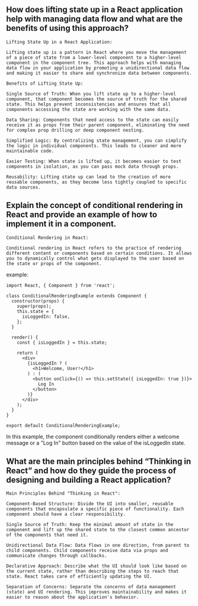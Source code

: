 ## How does lifting state up in a React application help with managing data flow and what are the benefits of using this approach?
```
Lifting State Up in a React Application:

Lifting state up is a pattern in React where you move the management of a piece of state from a lower-level component to a higher-level component in the component tree. This approach helps with managing data flow in your application by promoting a unidirectional data flow and making it easier to share and synchronize data between components.

Benefits of Lifting State Up:

Single Source of Truth: When you lift state up to a higher-level component, that component becomes the source of truth for the shared state. This helps prevent inconsistencies and ensures that all components accessing the state are working with the same data.

Data Sharing: Components that need access to the state can easily receive it as props from their parent component, eliminating the need for complex prop drilling or deep component nesting.

Simplified Logic: By centralizing state management, you can simplify the logic in individual components. This leads to cleaner and more maintainable code.

Easier Testing: When state is lifted up, it becomes easier to test components in isolation, as you can pass mock data through props.

Reusability: Lifting state up can lead to the creation of more reusable components, as they become less tightly coupled to specific data sources.
```
## Explain the concept of conditional rendering in React and provide an example of how to implement it in a component.
```
Conditional Rendering in React:

Conditional rendering in React refers to the practice of rendering different content or components based on certain conditions. It allows you to dynamically control what gets displayed to the user based on the state or props of the component.
```
example:
```
import React, { Component } from 'react';

class ConditionalRenderingExample extends Component {
  constructor(props) {
    super(props);
    this.state = {
      isLoggedIn: false,
    };
  }

  render() {
    const { isLoggedIn } = this.state;

    return (
      <div>
        {isLoggedIn ? (
          <h1>Welcome, User!</h1>
        ) : (
          <button onClick={() => this.setState({ isLoggedIn: true })}>
            Log In
          </button>
        )}
      </div>
    );
  }
}

export default ConditionalRenderingExample;

```
In this example, the component conditionally renders either a welcome message or a "Log In" button based on the value of the isLoggedIn state.
## What are the main principles behind “Thinking in React” and how do they guide the process of designing and building a React application?
```
Main Principles Behind "Thinking in React":

Component-Based Structure: Divide the UI into smaller, reusable components that encapsulate a specific piece of functionality. Each component should have a clear responsibility.

Single Source of Truth: Keep the minimal amount of state in the component and lift up the shared state to the closest common ancestor of the components that need it.

Unidirectional Data Flow: Data flows in one direction, from parent to child components. Child components receive data via props and communicate changes through callbacks.

Declarative Approach: Describe what the UI should look like based on the current state, rather than describing the steps to reach that state. React takes care of efficiently updating the UI.

Separation of Concerns: Separate the concerns of data management (state) and UI rendering. This improves maintainability and makes it easier to reason about the application's behavior.
```